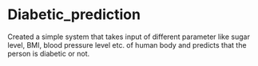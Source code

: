 # Diabetic_prediction
Created a simple system that takes input of different parameter like sugar level, BMI, blood pressure level etc. of human body and predicts that the person is diabetic or not.

